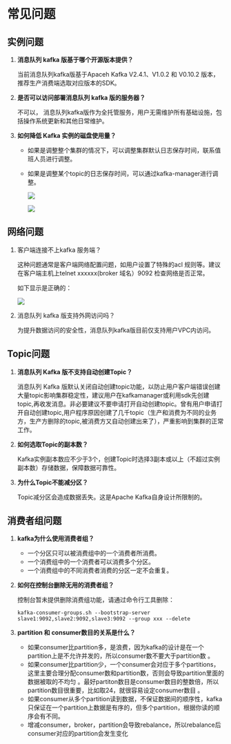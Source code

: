 # 常见问题

## 实例问题

1. **消息队列 kafka 版基于哪个开源版本提供？**

   当前消息队列kafka版基于Apaceh Kafka V2.4.1、V1.0.2 和 V0.10.2 版本， 推荐生产消费端选取对应版本的SDK。

2. **是否可以访问部署消息队列 kafka 版的服务器？**

   不可以， 消息队列kafka版作为全托管服务，用户无需维护所有基础设施，包括操作系统更新和其他日常维护。

3. **如何降低 Kafka 实例的磁盘使用量？**

    - 如果是调整整个集群的情况下，可以调整集群默认日志保存时间，联系值班人员进行调整。

    - 如果是调整某个topic的日志保存时间，可以通过kafka-manager进行调整。

      ![](../../../image/Internet-Middleware/JCS-for-Kafka/kafka-003.png)

      ![](C:\Users\yinxingtao\Desktop\image\kafka-004.png)

## 网络问题

1. 客户端连接不上kafka 服务端？

   这种问题通常是客户端网络配置问题，如用户设置了特殊的acl 规则等。建议在客户端主机上telnet xxxxxx(broker 域名）9092 检查网络是否正常。

   如下显示是正确的：

   ![](C:\Users\yinxingtao\Desktop\image\kafka-001.png)

2. 消息队列 kafka 版支持外网访问吗？

   为提升数据访问的安全性，消息队列kafka版目前仅支持用户VPC内访问。

## Topic问题

1. **消息队列 Kafka 版不支持自动创建Topic？**

   消息队列 Kafka 版默认关闭自动创建topic功能，以防止用户客户端错误创建大量topic影响集群稳定性，建议用户在kafkamanager或利用sdk先创建topic,再收发消息。非必要建议不要申请打开自动创建topic。曾有用户申请打开自动创建topic,用户程序原因创建了几千topic（生产和消费为不同的业务方，生产方删除的topic,被消费方又自动创建出来了），严重影响到集群的正常工作。
   
2. **如何选取Topic的副本数？**

   Kafka实例副本数应不少于3个，创建Topic时选择3副本或以上（不超过实例副本数）存储数据，保障数据可靠性。

3. **为什么Topic不能减分区？**

   Topic减分区会造成数据丢失。这是Apache Kafka自身设计所限制的。

## 消费者组问题

1. **kafka为什么使用消费者组？**

   - 一个分区只可以被消费组中的一个消费者所消费。
   - 一个消费组中的一个消费者可以消费多个分区。
   - 一个消费组中的不同消费者消费的分区一定不会重复。

2. **如何在控制台删除无用的消费者组？**

    控制台暂未提供删除消费组功能，请通过命令行工具删除：

    ```
    kafka-consumer-groups.sh --bootstrap-server  slave1:9092,slave2:9092,slave3:9092 --group xxx --delete
    ```

3. **partition 和 consumer数目的关系是什么？**

   - 如果consumer比partition多，是浪费，因为kafka的设计是在一个partition上是不允许并发的，所以consumer数不要大于partition数 。
   - 如果consumer比partition少，一个consumer会对应于多个partitions，这里主要合理分配consumer数和partition数，否则会导致partition里面的数据被取的不均匀 。最好partiton数目是consumer数目的整数倍，所以partition数目很重要，比如取24，就很容易设定consumer数目 。
   - 如果consumer从多个partition读到数据，不保证数据间的顺序性，kafka只保证在一个partition上数据是有序的，但多个partition，根据你读的顺序会有不同。
   - 增减consumer，broker，partition会导致rebalance，所以rebalance后consumer对应的partition会发生变化











